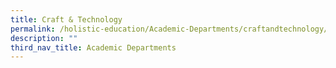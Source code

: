 ```yaml
---
title: Craft & Technology
permalink: /holistic-education/Academic-Departments/craftandtechnology/
description: ""
third_nav_title: Academic Departments
---
```

